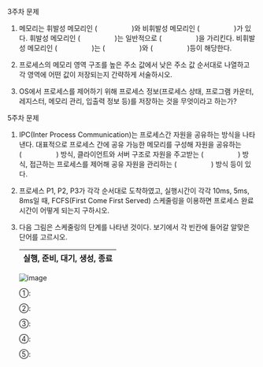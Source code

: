 
3주차 문제

1. 메모리는 휘발성 메모리인 (&emsp;&emsp;&emsp;&emsp;&emsp;)와 비휘발성 메모리인 (&emsp;&emsp;&emsp;&emsp;&emsp;)가 있다. 휘발성 메모리인 (&emsp;&emsp;&emsp;&emsp;&emsp;)는 일반적으로 (&emsp;&emsp;&emsp;&emsp;&emsp;)을 가리킨다. 비휘발성 메모리인 (&emsp;&emsp;&emsp;&emsp;&emsp;)는 (&emsp;&emsp;&emsp;&emsp;&emsp;)와 (&emsp;&emsp;&emsp;&emsp;&emsp;)등이 해당한다.
   
2. 프로세스의 메모리 영역 구조를 높은 주소 값에서 낮은 주소 값 순서대로 나열하고 각 영역에 어떤 값이 저장되는지 간략하게 서술하시오.
    

    
    
3. OS에서 프로세스를 제어하기 위해 프로세스 정보(프로세스 상태, 프로그램 카운터, 레지스터, 메모리 관리, 입출력 정보 등)를 저장하는 것을 무엇이라고 하는가?
    
  
    

5주차 문제

1. IPC(Inter Process Communication)는 프로세스간 자원을 공유하는 방식을 나타낸다. 대표적으로 프로세스 간에 공유 가능한 메모리를 구성해 자원을 공유하는 (&emsp;&emsp;&emsp;&emsp;&emsp;) 방식, 클라이언트와 서버 구조로 자원을 주고받는 (&emsp;&emsp;&emsp;&emsp;&emsp;) 방식, 접근하는 프로세스를 제어해 공유 자원을 관리하는 (&emsp;&emsp;&emsp;&emsp;&emsp;) 방식 등이 있다.

3. 프로세스 P1, P2, P3가 각각 순서대로 도착하였고, 실행시간이 각각 10ms, 5ms, 8ms일 때, FCFS(First Come First Served) 스케줄링을 이용하면 프로세스 완료 시간이 어떻게 되는지 구하시오.
    
    
4. 다음 그림은 스케줄링의 단계를 나타낸 것이다. 보기에서 각 빈칸에 들어갈 알맞은 단어를 고르시오.
    
    
    | 실행, 준비, 대기, 생성, 종료 |
    | --- |
    
   ![image](https://github.com/reasonyi/CS_Study/assets/66377159/5e00b969-ded6-45ab-8ac2-d67072e2d0b9)

    
    ①:
    
    ②:
    
    ③:
    
    ④:
    
    ⑤:

